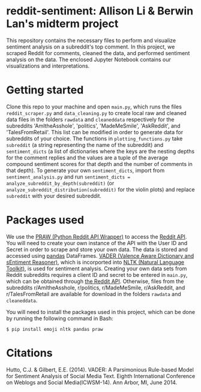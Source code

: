 # reddit-sentiment: Allison Li &amp; Berwin Lan's midterm project

This repository contains the necessary files to perform and visualize sentiment analysis on a subreddit's top comment. In this project, we scraped Reddit for comments, cleaned the data, and performed sentiment analysis on the data. The enclosed Jupyter Notebook contains our visualizations and interpretations.

# Getting started
Clone this repo to your machine and open `main.py`, which runs the files `reddit_scraper.py` and `data_cleaning.py` to create local raw and cleaned data files in the folders `rawdata` and `cleaneddata` respectively for the subreddits 'AmItheAsshole', 'politics', 'MadeMeSmile', 'AskReddit', and 'TalesFromRetail'. This list can be modified in order to generate data for subreddits of your choice. The functions in `plotting_functions.py` take `subreddit` (a string representing the name of the subreddit) and `sentiment_dicts` (a list of dictionaries where the keys are the nesting depths for the comment replies and the values are a tuple of the average compound sentiment scores for that depth and the number of comments in that depth). To generate your own `sentiment_dicts`, import from `sentiment_analysis.py` and run `sentiment_dicts = analyze_subreddit_by_depth(subreddit)` (or `analyze_subreddit_distribution(subreddit)` for the violin plots) and replace `subreddit` with your desired subreddit.

# Packages used
We use the [PRAW (Python Reddit API Wrapper)](https://pypi.org/project/praw "Allows for simple access to reddit's API.") to access the [Reddit API](https://www.reddit.com/wiki/api "Reddit API Access."). You will need to create your own instance of the API with the User ID and Secret in order to scrape and store your own data. The data is stored and accessed using [pandas](https://pandas.pydata.org/ "A data analysis tool") DataFrames. [VADER (Valence Aware Dictionary and sEntiment Reasoner)](https://github.com/cjhutto/vaderSentiment), which is incorported into [NLTK (Natural Language Toolkit)](https://www.nltk.org/ "A toolkit to work with human language data."), is used for sentiment analysis. Creating your own data sets from Reddit subreddits requires a client ID and secret to be entered in `main.py`, which can be obtained through [the Reddit API](https://www.reddit.com/wiki/api "Reddit API Access"). Otherwise, files from the subreddits r/AmItheAsshole, r/politics, r/MadeMeSmile, r/AskReddit, and r/TalesFromRetail are available for download in the folders `rawdata` and `cleaneddata`.

You will need to install the packages used in this project, which can be done by running the following command in Bash:

`$ pip install emoji nltk pandas praw`

# Citations
Hutto, C.J. & Gilbert, E.E. (2014). VADER: A Parsimonious Rule-based Model for Sentiment Analysis of Social Media Text. Eighth International Conference on Weblogs and Social Media(ICWSM-14). Ann Arbor, MI, June 2014.

